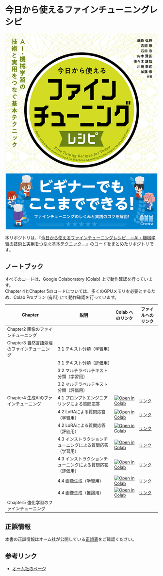 # 今日から使えるファインチューニングレシピ

<div align="center">
    <img src="./misc/cover.jpg" alt="表紙" width="500">
</div>

本リポジトリは、『[今日から使えるファインチューニングレシピ　－AI・機械学習の技術と実用をつなぐ基本テクニック－](https://www.ohmsha.co.jp/book/9784274232381/)』のコードをまとめたリポジトリです。

## ノートブック

すべてのコードは、Google Colaboratory (Colab) 上で動作確認を行っています。<br>
Chapter 4とChapter 5のコードについては、多くのGPUメモリを必要とするため、Colab Proプラン (有料) にて動作確認を行っています。

| Chapter | 説明 | Colab へのリンク | ファイルへのリンク |
| --- | --- | --- | --- |
| Chapter2 画像のファインチューニング |  |  |  |
| Chapter3 自然言語処理のファインチューニング | 3.1 テキスト分類（学習用） |  |  |
|   | 3.1 テキスト分類（評価用） |  |  |
|   | 3.2 マルチラベルテキスト分類（学習用） |  |  |
|   | 3.2 マルチラベルテキスト分類（評価用） |  |  |
| Chapter4 生成AIのファインチューニング | 4.1 プロンプトエンジニアリングによる質問応答 | [![Open in Colab](https://colab.research.google.com/assets/colab-badge.svg)](https://github.com/laboroai/finetuning_cookbook/blob/main/chapter4/1_PromptEngineering.ipynb)  | [リンク](./chapter4/1_PromptEngineering.ipynb) |
|   | 4.2 LoRAによる質問応答（学習用） | [![Open in Colab](https://colab.research.google.com/assets/colab-badge.svg)](https://github.com/laboroai/finetuning_cookbook/blob/main/chapter4/2-1_LoRA.ipynb) | [リンク](./chapter4/2-1_LoRA.ipynb) |
|   | 4.2 LoRAによる質問応答（評価用） | [![Open in Colab](https://colab.research.google.com/assets/colab-badge.svg)](https://github.com/laboroai/finetuning_cookbook/blob/main/chapter4/2-2_LoRA.ipynb) | [リンク](./chapter4/2-2_LoRA.ipynb) |
|   | 4.3 インストラクションチューニングによる質問応答（学習用） | [![Open in Colab](https://colab.research.google.com/assets/colab-badge.svg)](https://github.com/laboroai/finetuning_cookbook/blob/main/chapter4/3-1_InstructionTuning.ipynb) | [リンク](./chapter4/3-1_InstructionTuning.ipynb) |
|   | 4.3 インストラクションチューニングによる質問応答（評価用） | [![Open in Colab](https://colab.research.google.com/assets/colab-badge.svg)](https://github.com/laboroai/finetuning_cookbook/blob/main/chapter4/3-2_InstructionTuning.ipynb) | [リンク](./chapter4/3-2_InstructionTuning.ipynb) |
|   | 4.4 画像生成（学習用） | [![Open in Colab](https://colab.research.google.com/assets/colab-badge.svg)](https://github.com/laboroai/finetuning_cookbook/blob/main/chapter4/4-1_StableDiffusion.ipynb) | [リンク](./chapter4/4-1_StableDiffusion.ipynb) |
|   | 4.4 画像生成（推論用） | [![Open in Colab](https://colab.research.google.com/assets/colab-badge.svg)](https://github.com/laboroai/finetuning_cookbook/blob/main/chapter4/4-2_StableDiffusion.ipynb) | [リンク](./chapter4/4-2_StableDiffusion.ipynb) |
| Chapter5 強化学習のファインチューニング |  |  |  |

## 正誤情報

本書の正誤情報はオーム社が公開している[正誤表](https://www.ohmsha.co.jp/book/9784274232381/)をご確認ください。

## 参考リンク

* [オーム社のページ](https://www.ohmsha.co.jp/book/9784274232381/)
